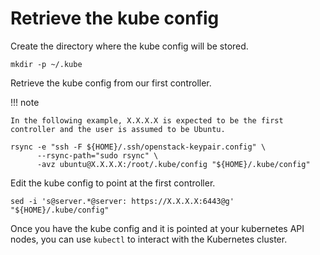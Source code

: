 # Retrieve the kube config

Create the directory where the kube config will be stored.

``` shell
mkdir -p ~/.kube
```

Retrieve the kube config from our first controller.

!!! note

    In the following example, X.X.X.X is expected to be the first controller and the user is assumed to be Ubuntu.

``` shell
rsync -e "ssh -F ${HOME}/.ssh/openstack-keypair.config" \
      --rsync-path="sudo rsync" \
      -avz ubuntu@X.X.X.X:/root/.kube/config "${HOME}/.kube/config"
```

Edit the kube config to point at the first controller.

``` shell
sed -i 's@server.*@server: https://X.X.X.X:6443@g' "${HOME}/.kube/config"
```

Once you have the kube config and it is pointed at your kubernetes API nodes,
you can use `kubectl` to interact with the Kubernetes cluster.
